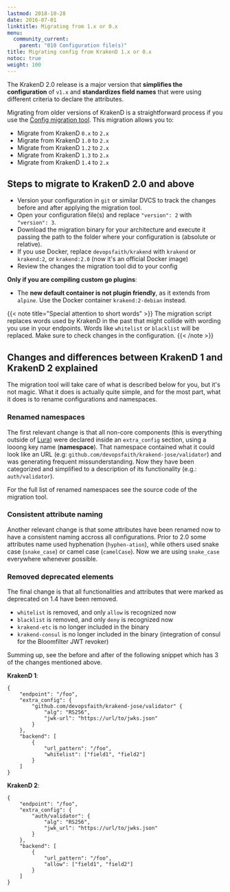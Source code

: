```yaml
---
lastmod: 2018-10-28
date: 2016-07-01
linktitle: Migrating from 1.x or 0.x
menu:
  community_current:
    parent: "010 Configuration file(s)"
title: Migrating config from KrakenD 1.x or 0.x
notoc: true
weight: 100
---
```


The KrakenD 2.0 release is a major version that **simplifies the configuration** of `v1.x` and **standardizes field names** that were using different criteria to declare the attributes.

Migrating from older versions of KrakenD is a straightforward process if you use the [Config migration tool](https://github.com/devopsfaith/krakend-config-migrator). This migration allows you to:

- Migrate from KrakenD `0.x` to `2.x`
- Migrate from KrakenD `1.0` to `2.x`
- Migrate from KrakenD `1.2` to `2.x`
- Migrate from KrakenD `1.3` to `2.x`
- Migrate from KrakenD `1.4` to `2.x`

## Steps to migrate to KrakenD 2.0 and above

- Version your configuration in `git` or similar DVCS to track the changes before and after applying the migration tool.
- Open your configuration file(s) and replace `"version": 2` with `"version": 3`.
- Download the migration binary for your architecture and execute it passing the path to the folder where your configuration is (absolute or relative).
- If you use Docker, replace `devopsfaith/krakend` with `krakend` or `krakend:2`, or `krakend:2.0` (now it's an official Docker image)
- Review the changes the migration tool did to your config

**Only if you are compiling custom go plugins**:

- The **new default container is not plugin friendly**, as it extends from `alpine`. Use the Docker container `krakend:2-debian` instead.

{{< note title="Special attention to short words" >}}
The migration script replaces words used by KrakenD in the past that might collide with wording you use in your endpoints. Words like `whitelist` or `blacklist` will be replaced. Make sure to check changes in the configuration.
{{< /note >}}


## Changes and differences between KrakenD 1 and KrakenD 2 explained
The migration tool will take care of what is described below for you, but it's not magic. What it does is actually quite simple, and for the most part, what it does is to rename configurations and namespaces. 

### Renamed namespaces
The first relevant change is that all non-core components (this is everything outside of [Lura](https://luraproject.org)) were declared inside an `extra_config` section, using a looong key name (**namespace**). That namespace contained what it could look like an URL (e.g: `github.com/devopsfaith/krakend-jose/validator`) and was generating frequent missunderstanding. Now they have been categorized and simplified to a description of its functionality (e.g.: `auth/validator`).

For the full list of renamed namespaces see the source code of the migration tool.

### Consistent attribute naming
Another relevant change is that some attributes have been renamed now to have a consistent naming accross all configurations. Prior to 2.0 some attributes name used hyphenation (`hyphen-ation`), while others used snake case (`snake_case`) or camel case (`camelCase`). Now we are using `snake_case` everywhere whenever possible.

### Removed deprecated elements
The final change is that all functionalities and attributes that were marked as deprecated on 1.4 have been removed.

- `whitelist` is removed, and only `allow` is recognized now
- `blacklist` is removed, and only `deny` is recognized now
- `krakend-etc` is no longer included in the binary
- `krakend-consul` is no longer included in the binary (integration of consul for the Bloomfilter JWT revoker)

Summing up, see the before and after of the following snippet which has 3 of the changes mentioned above.

**KrakenD 1**:

    {
        "endpoint": "/foo",
        "extra_config": {
            "github.com/devopsfaith/krakend-jose/validator" {
                "alg": "RS256",
                "jwk-url": "https://url/to/jwks.json"
            }
        },
        "backend": [
            {
                "url_pattern": "/foo",
                "whitelist": ["field1", "field2"]
            }
        ]
    }

**KrakenD 2**:

    {
        "endpoint": "/foo",
        "extra_config": {
            "auth/validator": {
                "alg": "RS256",
                "jwk_url": "https://url/to/jwks.json"
            }
        },
        "backend": [
            {
                "url_pattern": "/foo",
                "allow": ["field1", "field2"]
            }
        ]
    }
